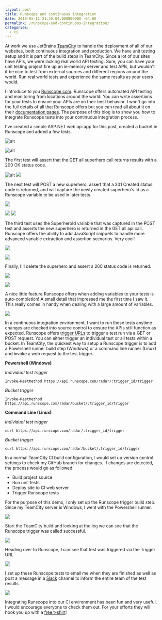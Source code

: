 ```yaml
---
layout: post
title: Runscope and continuous integration
date: 2015-05-11 21:39:04.000000000 -04:00
permalink: /runscope-and-continuous-integration/
categories:
  - ci
---
```

At work we use JetBrains <a href="https://www.jetbrains.com/teamcity/" target="_blank">TeamCity</a> to handle the deployment of all of our websites, both continuous integration and production. We have unit testing setup and it is part of the build steps in TeamCity. Since a lot of our sites have APIs, we were lacking real world API testing. Sure, you can have your unit testing project fire up an in-memory server and test APIs, but wouldn't it be nice to test from external sources and different regions around the world. Run real world tests and experience the same results as your users would. 

I introduce to you <a href="https://www.runscope.com" target="_blank">Runscope.com</a>. Runscope offers automated API testing and monitoring from locations around the world. You can write assertions for your tests to ensure your APIs are on their best behavior. I won't go into the full details of all that Runscope offers but you can read all about it on their <a href="https://www.runscope.com/docs" target="_blank">documentation pages</a>. The purpose of this blog is to show you how to integrate Runscope tests into your continuous integration process.

I've created a simple ASP.NET web api app for this post, created a bucket in Runscope and added a few tests.

![alt](/assets/images/2015/05/runscope_web_api_site.png)

![alt](/assets/images/2015/05/superhero_runscope_api_tests.png)

The first test will assert that the GET all superhero call returns results with a 200 OK status code.

![alt](/assets/images/2015/05/runscope_test_get_all_superheroes-1.png)
![](/assets/images/2015/05/runscope_test_get_all_assertions.png)

The next test will POST a new superhero, assert that a 201 Created status code is returned, and will capture the newly created superhero's Id as a Runscope variable to be used in later tests.

![](/assets/images/2015/05/runscope_test_post_superhero.png)

![](/assets/images/2015/05/runscope_tests_post_superhero_assertions.png)
![](/assets/images/2015/05/runscope_tests_post_superhero_variables.png)

The third test uses the SuperheroId variable that was captured in the POST test and asserts the new superhero is returned in the GET all api call. Runscope offers the ability to add JavaScript snippets to handle more advanced variable extraction and assertion scenarios. Very cool!

![](/assets/images/2015/05/runscope_tests_get_all_after_post.png)

![](/assets/images/2015/05/runscope_tests_get_all_after_post_scripts.png)

Finally, I'll delete the superhero and assert a 200 status code is returned.

![](/assets/images/2015/05/runscope_tests_delete-1.png)

![](/assets/images/2015/05/assert_delete_200.png)

A nice little feature Runscope offers when adding variables to your tests is auto-completion! A small detail that impressed me the first time I saw it. This really comes in handy when dealing with a large amount of variables.

![](/assets/images/2015/05/runscope_tests_autocomplete-1.png)

In a continuous integration environment, I want to run these tests anytime changes are checked into source control to ensure the APIs still function as expected. Runscope offers <a href="https://www.runscope.com/docs/radar/integrations" target="_blank">trigger URLs</a> to trigger a test run via a GET or POST request. You can either trigger an individual test or all tests within a bucket. In TeamCity, the quickest way to setup a Runscope trigger is to add a Powershell runner build step (Windows) or a command line runner (Linux) and invoke a web request to the test trigger.

**Powershell (Windows)**

*Individual test trigger*
```
Invoke-RestMethod https://api.runscope.com/radar/:trigger_id/trigger
```

*Bucket trigger*
```
Invoke-RestMethod https://api.runscope.com/radar/bucket/:trigger_id/trigger
```

**Command Line (Linux)**

*Individual test trigger*
```
curl https://api.runscope.com/radar/:trigger_id/trigger
```

*Bucket trigger*
```
curl https://api.runscope.com/radar/bucket/:trigger_id/trigger
```

 In a normal TeamCity CI build configuration, I would set up version control settings to check my GitHub branch for changes. If changes are detected, the process would go as followed:

* Build project source
* Run unit tests
* Deploy site to CI web server
* Trigger Runscope tests

For the purpose of this demo, I only set up the Runscope trigger build step.
Since my TeamCity server is Windows, I went with the Powershell runner.

![](/assets/images/2015/05/teamcity_runscope-1.png)

Start the TeamCity build and looking at the log we can see that the Runscope trigger was called successful.

![](/assets/images/2015/05/runscope_teamcity_build_log.png)

Heading over to Runscope, I can see that test was triggered via the Trigger URL

![](/assets/images/2015/05/runscope_test_triggered.png)

I set up these Runscope tests to email me when they are finished as well as post a message in a <a href="https://slack.com/" target="_blank">Slack</a> channel to inform the entire team of the test results.

![](/assets/images/2015/05/runscope_slack.png)

Integrating Runscope into our CI environment has been fun and very useful. I would encourage everyone to check them out. For your efforts they will hook you up with a <a href="https://www.runscope.com/free-tshirt-offer" target="_blank">free t-shirt</a>!

